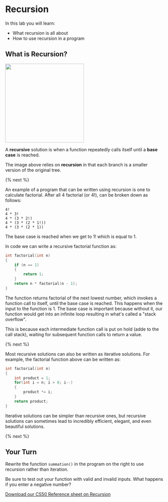 # Recursion

In this lab you will learn:

- What recursion is all about
- How to use recursion in a program

## What is Recursion?

<!--![Recursive_Tree](https://upload.wikimedia.org/wikipedia/commons/f/f7/RecursiveTree.JPG)-->

<img src="https://upload.wikimedia.org/wikipedia/commons/f/f7/RecursiveTree.JPG" width="250">

A **recursive** solution is when a function repeatedly calls itself until a **base case** is reached.

The image above relies on **recursion** in that each branch is a smaller version of the original tree.

{% next %}

An example of a program that can be written using recursion is one to calculate factorial. After all 4 factorial (or 4!), can be broken down as follows:

```
4!
4 * 3!
4 * (3 * 2!)
4 * (3 * (2 * 1!))
4 * (3 * (2 * 1))
```

The base case is reached when we get to 1! which is equal to 1.

In code we can write a recursive factorial function as:

```c
int factorial(int n)
{
    if (n == 1)
    {
        return 1;
    }
    return n * factorial(n - 1);
}
```

The function returns factorial of the next lowest number, which invokes a function call to itself, until the base case is reached. This happens when the input to the function is 1. The base case is important because without it, our function would get into an infinite loop resulting in what's called a "stack overflow".

This is because each intermediate function call is put on hold (adde to the call stack), waiting for subsequent function calls to return a value. 

{% next %}

Most recursive solutions can also be written as iterative solutions. For example, the factorial function above can be written as:

```c
int factorial(int n)
{
    int product = 1;
    for(int i = n; i > 0; i--)
    {
        product *= i;
    }
    return product;
}
```

Iterative solutions can be simpler than recursive ones, but recursive solutions can sometimes lead to incredibly efficient, elegant, and even beautiful solutions.

{% next %}

## Your Turn

Rewrite the function `summation()` in the program on the right to use recursion rather than iteration.

Be sure to test out your function with valid and invalid inputs. What happens if you enter a negative number?

[Download our CS50 Reference sheet on Recursion](https://ap.cs50.school/assets/pdfs/unit4/recursion.pdf)
